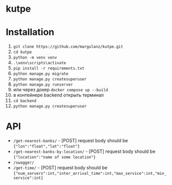 # kutpe

# Installation

1. `git clone https://github.com/margulanz/kutpe.git`
2. `cd kutpe`
3. `python -m venv venv`
4. `.\venv\scripts\activate`
5. `pip install -r requirements.txt`
6. `python manage.py migrate`
7. `python manage.py createsuperuser`
8. `python manage.py runserver`
9. или через докер `docker compose up --build`
10. в контейнере backend открыть терминал
11. `cd backend`
12. `python manage.py createsuperuser`

# API

- `/get-nearest-banks/` - [POST] request body should be `{"lon":"float","lat":"float"}`
- `/get-nearest-banks-by-location/` - [POST] request body should be `{"location":"name of some location"}`
- `/swagger/`
- `/get-time/` - [POST] request body should be `{"num_servers":int,"inter_arrival_time":int,"max_service":int,"min_service":int}`

